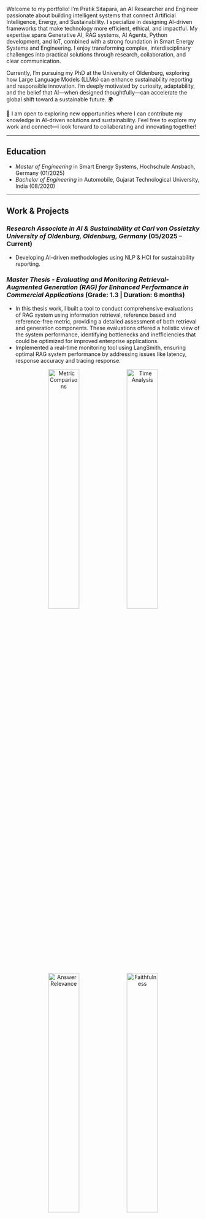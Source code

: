 Welcome to my portfolio! I’m Pratik Sitapara, an AI Researcher and Engineer passionate about building intelligent systems that connect Artificial Intelligence, Energy, and Sustainability. I specialize in designing AI-driven frameworks that make technology more efficient, ethical, and impactful. My expertise spans Generative AI, RAG systems, AI Agents, Python development, and IoT, combined with a strong foundation in Smart Energy Systems and Engineering. I enjoy transforming complex, interdisciplinary challenges into practical solutions through research, collaboration, and clear communication.

Currently, I’m pursuing my PhD at the University of Oldenburg, exploring how Large Language Models (LLMs) can enhance sustainability reporting and responsible innovation. I’m deeply motivated by curiosity, adaptability, and the belief that AI—when designed thoughtfully—can accelerate the global shift toward a sustainable future. 🌍

🚀 I am open to exploring new opportunities where I can contribute my knowledge in AI-driven solutions and sustainability. Feel free to explore my work and connect—I look forward to collaborating and innovating together!

---

## Education  
- *Master of Engineering* in Smart Energy Systems, Hochschule Ansbach, Germany (01/2025)  
- *Bachelor of Engineering* in Automobile, Gujarat Technological University, India (08/2020)  

---

## Work & Projects
### *Research Associate in AI & Sustainability at Carl von Ossietzky University of Oldenburg, Oldenburg, Germany* (05/2025 – Current)
- Developing AI-driven methodologies using NLP & HCI for sustainability reporting.


### *Master Thesis - Evaluating and Monitoring Retrieval-Augmented Generation (RAG) for Enhanced Performance in Commercial Applications* (Grade: 1.3 | Duration: 6 months) 
- In this thesis work, I built a tool to conduct comprehensive evaluations of RAG system using information retrieval, reference based and reference-free metric, providing a detailed assessment of both retrieval and generation components. These evaluations offered a holistic view of the system performance, identifying bottlenecks and inefficiencies that could be optimized for improved enterprise applications.
- Implemented a real-time monitoring tool using LangSmith, ensuring optimal RAG system performance by addressing issues like latency, response accuracy and tracing response. 

<p align="center">
  <img src="assets/img/EXP-1-MRR.png" width="40%" alt="Metric Comparisons">
  <img src="assets/img/EXP-1-NDCG.png" width="40%" alt="Time Analysis">
</p>
<p align="center">
  <img src="assets/img/AnswerRelevancy.png" width="40%" alt="Answer Relevance">
  <img src="assets/img/Faithfulness.png" width="40%" alt="Faithfulness">
</p>
<p align="center">
  <img src="assets/img/correlation.png" width="50%" alt="Correlation Analysis">
</p>


---

### *Marius AI - RAG-Based Humanoid of Simon Marius* (Duration: 3 months)  
- Developed an optimized RAG pipeline for an AI-driven humanoid of astronomer Simon Marius.
- Reduced retrieval costs by *70%* and improved response speed by *3x*, maintaining historical accuracy in AI-generated responses.
- Enhanced knowledge retrieval, enabling seamless user interactions with the AI-powered historical figure.

<p align="center">
  <img src="assets/img/Simon Marius Photo.jpeg" width="50%" alt="Correlation Analysis">
</p>

---

### *Agent-Based Summarization Tool* (Duration: 3 months)  
- Developed the foundational Agent-based tool for a team working at Brandad, automating podcast transcript generation and summarization.
- Implemented an iterative feedback loop to ensure summaries achieved a 90% accuracy target, minimizing hallucination and delivering reliable, concise summaries that significantly enhanced content quality for the Brandad team. 

---

### *Intelligent Sector Coupling - Energy Data Monitoring Tool* (Duration: 6 months)  
- Engineered a *wireless energy monitoring system*, integrating energy meters for battery storage & EV charging.
- Developed *Python-LabVIEW architecture* to collect & process real-time energy data using Modbus sensors.
- Enhanced visualization with *Grafana*, improving issue detection and system optimization.

<p align="center">
  <img src="assets/img/Energy Monitoring System.jpg" width="30%" alt="Energy Monitoring">
  <img src="assets/img/battery Storage.jpeg" width="30%" alt="Battery Storage">
  <img src="assets/img/Chatging Station.jpeg" width="30%" alt="Charging Station">
</p>
  
---

### *AI-Powered Invoice Extraction Tool*   
- Automated email-based invoice extraction using *OCR* for structured data storage.
- Implemented *duplicate detection* & *recurring invoice classification*, reducing manual processing efforts.

🔗 [GitHub Repo](https://github.com/PratikSitapara22/Invoice-Extractor-Task)  
📌 *Features:*  
✔ Email Integration (Gmail/Outlook via IMAP)  
✔ Attachment Processing (PDF, PNG, JPG)  
✔ OCR-Based Data Extraction (Tesseract)  
✔ MongoDB Storage & JSON Output  
✔ Duplicate & Subscription Invoice Detection  

---

## *Minor Projects*
 1. *Dynamic Energy Market Simulation*
- Engaged in the "EnergyNext" simulation game, showcasing strategic decision-making in energy production, trade, and marketing. Successfully navigated challenges, making critical choices like plant operations influenced by dynamic political impacts. Gained insights into corporate responsibility and market dynamics, applying theoretical knowledge to real-world scenarios. Focused on acquiring customers, strategically supplying energy, and optimizing profitability while ensuring grid stability.
 
 2. *Intelligent Energy Distribution System for a Residence*
- Model and fine-tune the energy needs of a standard household system to ensure that the entire electricity and heat demand of the district can be fulfilled solely through the utilization of photovoltaic (PV) sources. Achieve this without the necessity of purchasing additional electricity or heat, leveraging the capabilities of myRIO-1900 and LABVIEW Programming for simulation and optimization.
 
 3. *Exploring Power Plant Site Selection through Eurosat Image Classification: A Deep Learning Project*
 - Created a project to classify ten distinct kinds of geographical Images using CNN and compared it with the VGG-16 model for better accuracy to predict which powerplant is suitable for the particular location.
 
 ---

## Publications  
1. *Magenta: Metrics and Evaluation Framework for Generative Agents based on LLMs* (IHSI Conference - 2024)  
   📖 [Paper Link](https://openaccess.cms-conferences.org/publications/book/978-1-958651-95-7/article/978-1-958651-95-7_14)  
2. *Evaluierung von LLMs und Autonomen Agenten* (Ansbacher Kaleidoskop - 2024)  

<p align="center">
  <img src="assets/img/Untitled design.png" width="40%" alt="Correlation Analysis">
</p>

---

## Technical Skills  
- *Programming & Tools*: Python, Docker, GitHub, VS Code, LabVIEW, AI-driven energy optimization, Time-series energy data analysis   
- *AI & DevOps*: Open-source Models, Custom Knowledge Integration, NLP, Deep Learning, LLM Tuning & Deployment, Retrieval-Augmented Generation (RAG), Autonomous Agents, LangChain, LLamaIndex, Streamlit, ElectronJS , LLMOps, CI/CD, Monitoring & Tracing, vLLM, LiteLLM, FastAPI, Flask, Grafana
- *OCR & Document Processing*:  Email Parsing, Document Processing, Data Extraction, Chunking
- *Database & Cloud*: Vector Databases (FAISS, Pinecone), MongoDB, InfluxDB, SQL, AWS, Azure
- *IoT*: myRIO-1900, Modbus
- *Energy Optimization Software*: nPro, Polysun, IDA-ICE, QGIS, Revit
- *Other Skills*: Microsoft Office, CAD 2D/3D, Jira, Discord, Slack, Confluence

---

## Languages  
- *English*: Business Fluent  
- *German*: Basic Communication (Learning B1)  
- *Hindi & Gujarati*: Native  

---

## Interests & Activities  
- 🧘‍♂ Spirituality  
- 🍳 Cooking  
- 📖 Reading  
- 📈 Stock Market Investment  
- 🚴‍♂ Cycling  
- ✈ Traveling

---

## Connect with Me  
📩 *Email*: [ppsitaparadl@gmail.com](mailto:ppsitaparadl@gmail.com)  
💻 *GitHub*: [PratikSitapara](https://github.com/PratikSitapara22)  
🔗 *LinkedIn*: [Pratik Sitapara](https://www.linkedin.com/in/pratik-sitapara-485900162/)  
📸 *Instagram*: [@sitapara_pratik](https://www.instagram.com/sitapara_pratik/)  

---

✨ Thank you for visiting my portfolio! I look forward to connecting and exploring new opportunities together. 🚀
